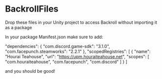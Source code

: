 # BackrollFiles
Drop these files in your Unity project to access Backroll without importing it as a package

In your package Manifest.json make sure to add:


  "dependencies": {
    "com.discord.game-sdk": "3.1.0",
    "com.facepunch.steamworks": "2.2.1"
  },
  "scopedRegistries": [
    {
      "name": "Hourai Teahouse",
      "url": "https://upm.houraiteahouse.net",
      "scopes": [
        "com.houraiteahouse",
        "com.facepunch",
        "com.discord"
      ]
    }
  ]

  

and you should be good!
